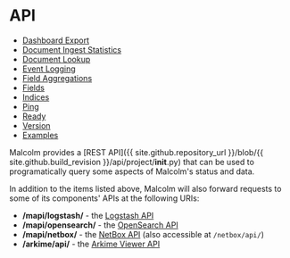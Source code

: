 # <a name="API"></a>API

* [Dashboard Export](api-dashboard-export.md)
* [Document Ingest Statistics](api-ingest-stats.md)
* [Document Lookup](api-document-lookup.md)
* [Event Logging](api-event-logging.md)
* [Field Aggregations](api-aggregations.md)
* [Fields](api-fields.md)
* [Indices](api-indices.md)
* [Ping](api-ping.md)
* [Ready](api-ready.md)
* [Version](api-version.md)
* [Examples](api-examples.md)

Malcolm provides a [REST API]({{ site.github.repository_url }}/blob/{{ site.github.build_revision }}/api/project/__init__.py) that can be used to programatically query some aspects of Malcolm's status and data.

In addition to the items listed above, Malcolm will also forward requests to some of its components' APIs at the following URIs:

* **/mapi/logstash/** - the [Logstash API](https://www.elastic.co/guide/en/logstash/current/monitoring-logstash.html)
* **/mapi/opensearch/** - the [OpenSearch API](https://opensearch.org/docs/latest/api-reference/)
* **/mapi/netbox/** - the [NetBox API](https://demo.netbox.dev/static/docs/rest-api/overview/) (also accessible at `/netbox/api/`)
* **/arkime/api/** - the [Arkime Viewer API](https://arkime.com/apiv3)
